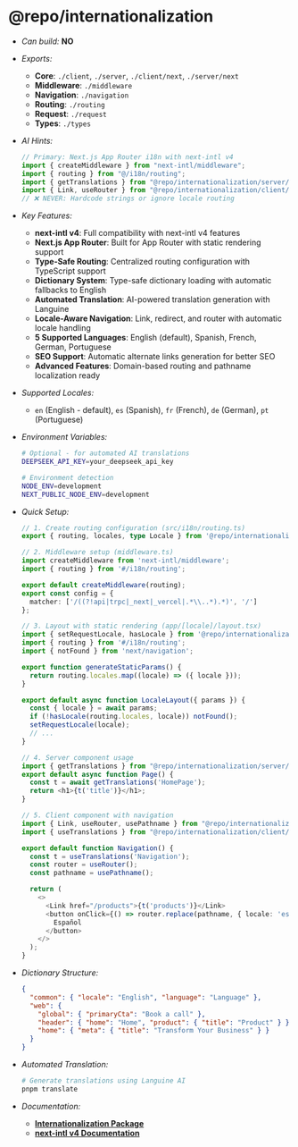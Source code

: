 # @repo/internationalization

- _Can build:_ **NO**

- _Exports:_
  - **Core**: `./client`, `./server`, `./client/next`, `./server/next`
  - **Middleware**: `./middleware`
  - **Navigation**: `./navigation`
  - **Routing**: `./routing`
  - **Request**: `./request`
  - **Types**: `./types`

- _AI Hints:_

  ```typescript
  // Primary: Next.js App Router i18n with next-intl v4
  import { createMiddleware } from "next-intl/middleware";
  import { routing } from "@/i18n/routing";
  import { getTranslations } from "@repo/internationalization/server/next";
  import { Link, useRouter } from "@repo/internationalization/client/next";
  // ❌ NEVER: Hardcode strings or ignore locale routing
  ```

- _Key Features:_
  - **next-intl v4**: Full compatibility with next-intl v4 features
  - **Next.js App Router**: Built for App Router with static rendering support
  - **Type-Safe Routing**: Centralized routing configuration with TypeScript
    support
  - **Dictionary System**: Type-safe dictionary loading with automatic fallbacks
    to English
  - **Automated Translation**: AI-powered translation generation with Languine
  - **Locale-Aware Navigation**: Link, redirect, and router with automatic
    locale handling
  - **5 Supported Languages**: English (default), Spanish, French, German,
    Portuguese
  - **SEO Support**: Automatic alternate links generation for better SEO
  - **Advanced Features**: Domain-based routing and pathname localization ready

- _Supported Locales:_
  - `en` (English - default), `es` (Spanish), `fr` (French), `de` (German), `pt`
    (Portuguese)

- _Environment Variables:_

  ```bash
  # Optional - for automated AI translations
  DEEPSEEK_API_KEY=your_deepseek_api_key
  
  # Environment detection
  NODE_ENV=development
  NEXT_PUBLIC_NODE_ENV=development
  ```

- _Quick Setup:_

  ```typescript
  // 1. Create routing configuration (src/i18n/routing.ts)
  export { routing, locales, type Locale } from '@repo/internationalization/routing';

  // 2. Middleware setup (middleware.ts)
  import createMiddleware from 'next-intl/middleware';
  import { routing } from '#/i18n/routing';

  export default createMiddleware(routing);
  export const config = {
    matcher: ['/((?!api|trpc|_next|_vercel|.*\\..*).*)', '/']
  };

  // 3. Layout with static rendering (app/[locale]/layout.tsx)
  import { setRequestLocale, hasLocale } from '@repo/internationalization/server/next';
  import { routing } from '#/i18n/routing';
  import { notFound } from 'next/navigation';

  export function generateStaticParams() {
    return routing.locales.map((locale) => ({ locale }));
  }

  export default async function LocaleLayout({ params }) {
    const { locale } = await params;
    if (!hasLocale(routing.locales, locale)) notFound();
    setRequestLocale(locale);
    // ...
  }

  // 4. Server component usage
  import { getTranslations } from "@repo/internationalization/server/next";
  export default async function Page() {
    const t = await getTranslations('HomePage');
    return <h1>{t('title')}</h1>;
  }

  // 5. Client component with navigation
  import { Link, useRouter, usePathname } from "@repo/internationalization/client/next";
  import { useTranslations } from "@repo/internationalization/client/next";

  export default function Navigation() {
    const t = useTranslations('Navigation');
    const router = useRouter();
    const pathname = usePathname();

    return (
      <>
        <Link href="/products">{t('products')}</Link>
        <button onClick={() => router.replace(pathname, { locale: 'es' })}>
          Español
        </button>
      </>
    );
  }
  ```

- _Dictionary Structure:_

  ```json
  {
    "common": { "locale": "English", "language": "Language" },
    "web": {
      "global": { "primaryCta": "Book a call" },
      "header": { "home": "Home", "product": { "title": "Product" } },
      "home": { "meta": { "title": "Transform Your Business" } }
    }
  }
  ```

- _Automated Translation:_

  ```bash
  # Generate translations using Languine AI
  pnpm translate
  ```

- _Documentation:_
  - **[Internationalization Package](../../apps/docs/packages/internationalization.mdx)**
  - **[next-intl v4 Documentation](https://next-intl-docs.vercel.app/)**
